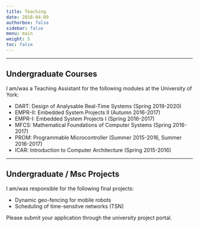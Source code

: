 ```yaml
---
title: Teaching
date: 2018-04-09
authorbox: false
sidebar: false
menu: main
weight: 5
toc: false
---
```


---

## Undergraduate Courses

I am/was a Teaching Assistant for the following modules at the University of York:

- DART: Design of Analysable Real-Time Systems (Spring 2019-2020)
- EMPR-II: Embedded System Projects II (Autumn 2016-2017)
- EMPR-I: Embedded System Projects I (Spring 2016-2017)
- MFCS: Mathematical Foundations of Computer Systems (Spring 2016-2017)
- PROM: Programmable Microcontroller (Summer 2015-2016, Summer 2016-2017)
- ICAR: Introduction to Computer Architecture (Spring 2015-2016)

---

## Undergraduate / Msc Projects

I am/was responsible for the following final projects:

- Dynamic geo-fencing for mobile robots
- Scheduling of time-sensitve networks (TSN)

Please submit your application through the university project portal.
